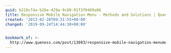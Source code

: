 ```yaml
---
guid: b218cf4a-b26e-429a-9c80-91f3f0469a86
title: Responsive Mobile Navigation Menu - Methods and Solutions | Queness
created: '2013-02-28T09:31:55+00:00'
changed: '2019-09-24T14:44:30+00:00'


bookmark_of: >-
  http://www.queness.com/post/13093/responsive-mobile-navigation-menumethods-and-solutions
---
```




